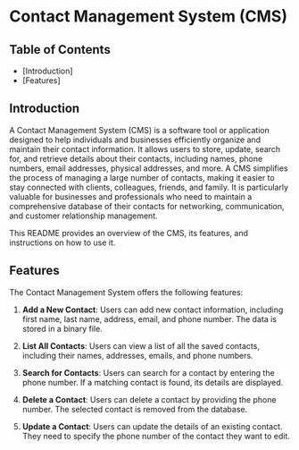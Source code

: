 # Contact Management System (CMS)

## Table of Contents

- [Introduction]
- [Features]


## Introduction

A Contact Management System (CMS) is a software tool or application designed to help individuals and businesses efficiently organize and maintain their contact information. 
It allows users to store, update, search for, and retrieve details about their contacts, including names, phone numbers, email addresses, physical addresses, and more. 
A CMS simplifies the process of managing a large number of contacts, making it easier to stay connected with clients, colleagues, friends, and family. 
It is particularly valuable for businesses and professionals who need to maintain a comprehensive database of their contacts for networking, communication, and customer relationship management.

This README provides an overview of the CMS, its features, and instructions on how to use it.

## Features

The Contact Management System offers the following features:

1. **Add a New Contact**: Users can add new contact information, including first name, last name, address, email, and phone number. The data is stored in a binary file.

2. **List All Contacts**: Users can view a list of all the saved contacts, including their names, addresses, emails, and phone numbers.

3. **Search for Contacts**: Users can search for a contact by entering the phone number. If a matching contact is found, its details are displayed.

4. **Delete a Contact**: Users can delete a contact by providing the phone number. The selected contact is removed from the database.

5. **Update a Contact**: Users can update the details of an existing contact. They need to specify the phone number of the contact they want to edit.

